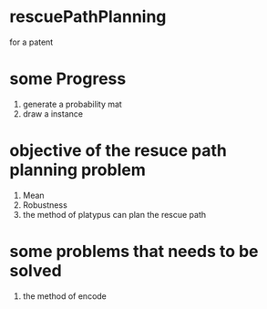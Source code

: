 # rescuePathPlanning
for a patent

# some Progress

1. generate a probability mat
2. draw a instance



# objective of the resuce path planning problem
1. Mean 
2. Robustness
3. the method of platypus can plan the rescue path


# some problems that needs to be solved

1. the method of encode

